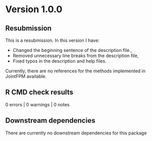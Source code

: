 # Version 1.0.0

## Resubmission

This is a resubmission. In this version I have:
- Changed the beginning sentence of the description file.,
- Removed unnecessary line breaks from the description file,
- Fixed typos in the description and help files.

Currently, there are no references for the methods implemented in JointFPM
available.

## R CMD check results
0 errors | 0 warnings | 0 notes

## Downstream dependencies
There are currently no downstream dependencies for this package
